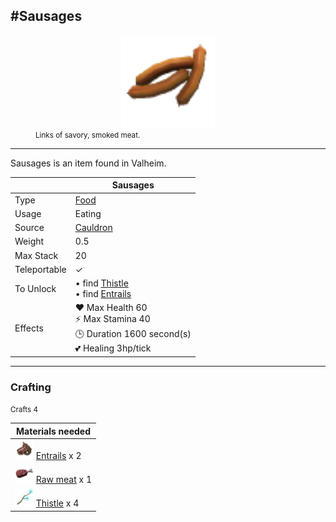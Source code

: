 <meta property="og:title" content="Sausages - MoreValheim" /><meta property="og:type" content="website" /><meta property="og:image" content="/assets/sausages.png" /><meta property="og:description" content="Sausages is an item found in Valheim." /><meta name="theme-color" content="#546D78"><meta name="twitter:card" content="summary_large_image">
#Sausages
-------------
<style>img {width:30px;}.tb {width:150px;display: block;margin-left: auto;margin-right: auto;}</style>

<style>.md-typeset table:not([class]) th:not([align]) {min-width:unset!important;}</style>
<figure><img src="/assets/sausages.png" class="tb" /><figcaption><small>Links of savory, smoked meat.</small></figcaption></figure>

-------------

Sausages is an item found in Valheim.

|        | Sausages              |
| ----------- | ------------------------------------ |
| Type | [Food](../../types/food)
| Usage | Eating<br>
| Source | [Cauldron](../../items/cauldron)
| Weight | 0.5 |
| Max Stack | 20 |
| Teleportable | ✓
| To Unlock | • find [Thistle](../../items/thistle)<br>• find [Entrails](../../items/entrails)<br>
| Effects | ❤️ Max Health 60<br>⚡ Max Stamina 40<br>🕒 Duration 1600 second(s) <br>💕 Healing 3hp/tick <br>

-------------

### Crafting

<small>Crafts 4</small>

| Materials needed |
| - |
| [![Entrails](/assets/entrails.png)](../../items/entrails) [Entrails](../entrails) x 2 |
| [![Raw meat](/assets/raw_meat.png)](../../items/raw_meat) [Raw meat](../raw_meat) x 1 |
| [![Thistle](/assets/thistle.png)](../../items/thistle) [Thistle](../thistle) x 4 |
